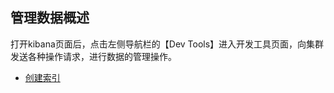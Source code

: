 ## 管理数据概述
打开kibana页面后，点击左侧导航栏的【Dev Tools】进入开发工具页面，向集群发送各种操作请求，进行数据的管理操作。


- [创建索引](../Getting-Started/addindex.md)
